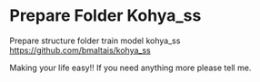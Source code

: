 # Prepare Folder Kohya_ss
Prepare structure folder train model kohya_ss https://github.com/bmaltais/kohya_ss

Making your life easy!!
If you need anything more please tell me.
